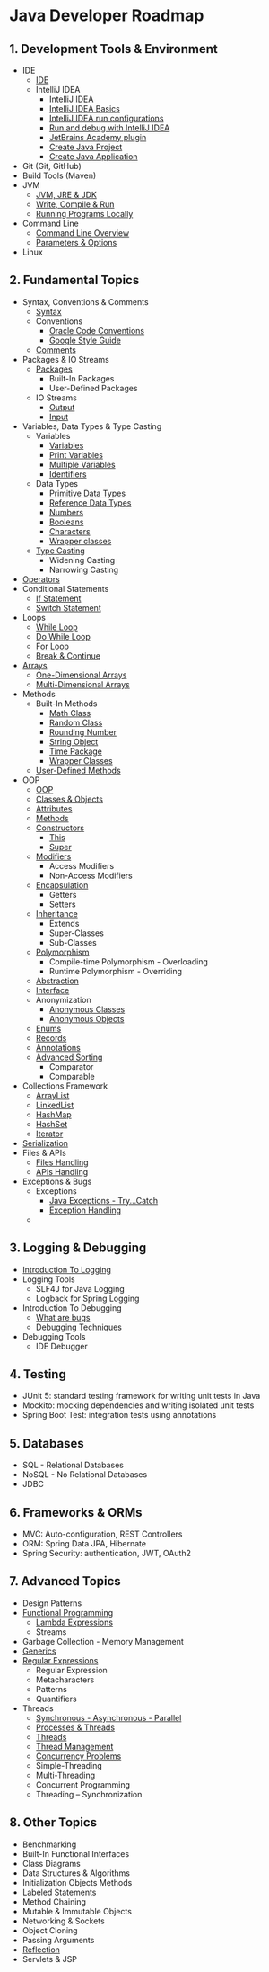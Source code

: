 # Java Developer Roadmap

## 1. Development Tools & Environment

- IDE
    - [IDE](https://hyperskill.org/learn/step/10996)
    - IntelliJ IDEA
        - [IntelliJ IDEA](https://hyperskill.org/learn/step/37202)
        - [IntelliJ IDEA Basics](https://hyperskill.org/learn/step/5819)
        - [IntelliJ IDEA run configurations](https://hyperskill.org/learn/step/10630)
        - [Run and debug with IntelliJ IDEA](https://hyperskill.org/learn/step/37206)
        - [JetBrains Academy plugin](https://hyperskill.org/learn/step/5839)
        - [Create Java Project](https://www.jetbrains.com/help/idea/new-project-wizard.html)
        - [Create Java Application](https://www.jetbrains.com/help/idea/creating-and-running-your-first-java-application.html)
- Git (Git, GitHub)
- Build Tools (Maven)
- JVM
    - [JVM, JRE & JDK](https://hyperskill.org/learn/step/3499)
    - [Write, Compile & Run](https://hyperskill.org/learn/step/3739)
    - [Running Programs Locally](https://hyperskill.org/learn/step/3746)
- Command Line
    - [Command Line Overview](https://hyperskill.org/learn/step/8977)
    - [Parameters & Options](https://hyperskill.org/learn/step/9746)
- Linux

## 2. Fundamental Topics

- Syntax, Conventions & Comments
    - [Syntax](https://www.w3schools.com/java/java_syntax.asp)
    - Conventions
        - [Oracle Code Conventions](https://www.oracle.com/technetwork/java/codeconventions-150003.pdf)
        - [Google Style Guide](https://google.github.io/styleguide/javaguide.html)
    - [Comments](https://www.w3schools.com/java/java_comments.asp)
- Packages & IO Streams
    - [Packages](https://www.w3schools.com/java/java_packages.asp)
        - Built-In Packages
        - User-Defined Packages
    - IO Streams
        - [Output](https://www.w3schools.com/java/java_output.asp)
        - [Input](https://www.w3schools.com/java/java_user_input.asp)
- Variables, Data Types & Type Casting
    - Variables
        - [Variables](https://www.w3schools.com/java/java_variables.asp)
        - [Print Variables](https://www.w3schools.com/java/java_variables_print.asp)
        - [Multiple Variables](https://www.w3schools.com/java/java_variables_multiple.asp)
        - [Identifiers](https://www.w3schools.com/java/java_variables_identifiers.asp)
    - Data Types
        - [Primitive Data Types](https://www.w3schools.com/java/java_data_types.asp)
        - [Reference Data Types](https://www.w3schools.com/java/java_data_types_non-prim.asp)
        - [Numbers](https://www.w3schools.com/java/java_data_types_numbers.asp)
        - [Booleans](https://www.w3schools.com/java/java_data_types_boolean.asp)
        - [Characters](https://www.w3schools.com/java/java_data_types_characters.asp)
        - [Wrapper classes](https://hyperskill.org/learn/step/3595)
    - [Type Casting](https://www.w3schools.com/java/java_type_casting.asp)
        - Widening Casting
        - Narrowing Casting
- [Operators](https://www.w3schools.com/java/java_operators.asp)
- Conditional Statements
    - [If Statement](https://www.w3schools.com/java/java_conditions.asp)
    - [Switch Statement](https://www.w3schools.com/java/java_switch.asp)
- Loops
    - [While Loop](https://www.w3schools.com/java/java_while_loop.asp)
    - [Do While Loop](https://www.w3schools.com/java/java_while_loop_do.asp)
    - [For Loop](https://www.w3schools.com/java/java_for_loop.asp)
    - [Break & Continue](https://www.w3schools.com/java/java_break.asp)
- [Arrays](https://www.w3schools.com/java/java_arrays.asp)
    - [One-Dimensional Arrays](https://www.w3schools.com/java/java_arrays.asp)
    - [Multi-Dimensional Arrays](https://www.w3schools.com/java/java_arrays_multi.asp)
- Methods
    - Built-In Methods
        - [Math Class](https://www.w3schools.com/java/java_math.asp)
        - [Random Class](https://www.digitalocean.com/community/tutorials/java-random)
        - [Rounding Number](https://www.baeldung.com/java-round-decimal-number)
        - [String Object](https://www.w3schools.com/java/java_strings.asp)
        - [Time Package](https://www.w3schools.com/java/java_date.asp)
        - [Wrapper Classes](https://www.w3schools.com/java/java_wrapper_classes.asp)
    - [User-Defined Methods](https://www.w3schools.com/java/java_methods.asp)
- OOP
    - [OOP](https://www.w3schools.com/java/java_oop.asp)
    - [Classes & Objects](https://www.w3schools.com/java/java_classes.asp)
    - [Attributes](https://www.w3schools.com/java/java_class_attributes.asp)
    - [Methods](https://www.w3schools.com/java/java_class_methods.asp)
    - [Constructors](https://www.w3schools.com/java/java_constructors.asp)
        - [This](https://www.w3schools.com/java/ref_keyword_this.asp)
        - [Super](https://www.w3schools.com/java/ref_keyword_super.asp)
    - [Modifiers](https://www.w3schools.com/java/java_modifiers.asp)
        - Access Modifiers
        - Non-Access Modifiers
    - [Encapsulation](https://www.w3schools.com/java/java_encapsulation.asp)
        - Getters
        - Setters
    - [Inheritance](https://www.w3schools.com/java/java_inheritance.asp)
        - Extends
        - Super-Classes
        - Sub-Classes
    - [Polymorphism](https://www.geeksforgeeks.org/polymorphism-in-java/)
        - Compile-time Polymorphism - Overloading
        - Runtime Polymorphism - Overriding
    - [Abstraction](https://www.w3schools.com/java/java_abstract.asp)
    - [Interface](https://www.w3schools.com/java/java_interface.asp)
    - Anonymization
        - [Anonymous Classes](https://www.baeldung.com/java-anonymous-classes)
        - [Anonymous Objects](https://www.geeksforgeeks.org/anonymous-object-in-java/)
    - [Enums](https://www.w3schools.com/java/java_enums.asp)
    - [Records](https://www.baeldung.com/java-record-keyword)
    - [Annotations](https://www.geeksforgeeks.org/annotations-in-java/)
    - [Advanced Sorting](https://www.w3schools.com/java/java_advanced_sorting.asp)
        - Comparator
        - Comparable
- Collections Framework
    - [ArrayList](https://www.w3schools.com/java/java_arraylist.asp)
    - [LinkedList](https://www.w3schools.com/java/java_linkedlist.asp)
    - [HashMap](https://www.w3schools.com/java/java_hashmap.asp)
    - [HashSet](https://www.w3schools.com/java/java_hashset.asp)
    - [Iterator](https://www.w3schools.com/java/java_iterator.asp)
- [Serialization](https://www.baeldung.com/java-serialization)
- Files & APIs
    - [Files Handling](https://www.w3schools.com/java/java_files.asp)
    - [APIs Handling](https://www.baeldung.com/java-9-http-client)
- Exceptions & Bugs
    - Exceptions
        - [Java Exceptions - Try...Catch](https://www.w3schools.com/java/java_try_catch.asp)
        - [Exception Handling](https://hyperskill.org/learn/step/3552)
    -

## 3. Logging & Debugging

- [Introduction To Logging](https://hyperskill.org/learn/step/5538)
- Logging Tools
    - SLF4J for Java Logging
    - Logback for Spring Logging
- Introduction To Debugging
    - [What are bugs](https://hyperskill.org/learn/step/5504)
    - [Debugging Techniques](https://hyperskill.org/learn/step/13775)
- Debugging Tools
    - IDE Debugger

## 4. Testing

- JUnit 5: standard testing framework for writing unit tests in Java
- Mockito: mocking dependencies and writing isolated unit tests
- Spring Boot Test: integration tests using annotations

## 5. Databases

- SQL - Relational Databases
- NoSQL - No Relational Databases
- JDBC

## 6. Frameworks & ORMs

- MVC: Auto-configuration, REST Controllers
- ORM: Spring Data JPA, Hibernate
- Spring Security: authentication, JWT, OAuth2

## 7. Advanced Topics

- Design Patterns
- [Functional Programming](https://hyperskill.org/learn/step/11635)
    - [Lambda Expressions](https://www.w3schools.com/java/java_lambda.asp)
    - Streams
- Garbage Collection - Memory Management
- [Generics](https://hyperskill.org/learn/step/3492)
- [Regular Expressions](https://www.w3schools.com/java/java_regex.asp)
    - Regular Expression
    - Metacharacters
    - Patterns
    - Quantifiers
- Threads
    - [Synchronous - Asynchronous - Parallel](https://hyperskill.org/learn/step/9332)
    - [Processes & Threads](https://hyperskill.org/learn/step/9420)
    - [Threads](https://hyperskill.org/learn/step/4875)
    - [Thread Management](https://hyperskill.org/learn/step/3619)
    - [Concurrency Problems](https://www.w3schools.com/java/java_threads.asp)
    - Simple-Threading
    - Multi-Threading
    - Concurrent Programming
    - Threading – Synchronization

## 8. Other Topics

- Benchmarking
- Built-In Functional Interfaces
- Class Diagrams
- Data Structures & Algorithms
- Initialization Objects Methods
- Labeled Statements
- Method Chaining
- Mutable & Immutable Objects
- Networking & Sockets
- Object Cloning
- Passing Arguments
- [Reflection](https://hyperskill.org/learn/step/3609)
- Servlets & JSP